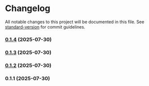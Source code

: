 # Changelog

All notable changes to this project will be documented in this file. See [standard-version](https://github.com/conventional-changelog/standard-version) for commit guidelines.

### [0.1.4](https://github.com/IBIRASA/KnotNest/compare/v0.1.3...v0.1.4) (2025-07-30)

### [0.1.3](https://github.com/IBIRASA/KnotNest/compare/v0.1.2...v0.1.3) (2025-07-30)

### [0.1.2](https://github.com/IBIRASA/KnotNest/compare/v0.1.1...v0.1.2) (2025-07-30)

### 0.1.1 (2025-07-30)
